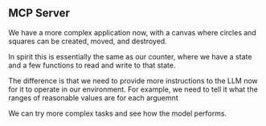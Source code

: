 

## MCP Server

We have a more complex application now, with a canvas where circles and squares can be created, moved, and destroyed.

In spirit this is essentially the same as our counter, where we have a state and a few functions to read and write to that state.

The difference is that we need to provide more instructions to the LLM now for it to operate in our environment. For example, we need to tell it what the ranges of reasonable values are for each arguemnt

We can try more complex tasks and see how the model performs.